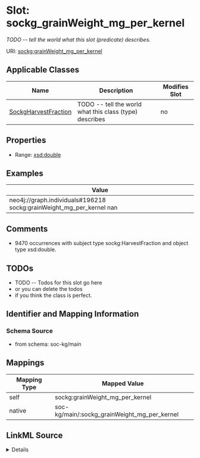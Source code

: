 

# Slot: sockg_grainWeight_mg_per_kernel


_TODO -- tell the world what this slot (predicate) describes._





URI: [sockg:grainWeight_mg_per_kernel](http://www.semanticweb.org/sockg/ontologies/2024/0/soil-carbon-ontology/grainWeight_mg_per_kernel)



<!-- no inheritance hierarchy -->





## Applicable Classes

| Name | Description | Modifies Slot |
| --- | --- | --- |
| [SockgHarvestFraction](../classes/SockgHarvestFraction.md) | TODO -- tell the world what this class (type) describes |  no  |







## Properties

* Range: [xsd:double](http://www.w3.org/2001/XMLSchema#double)






## Examples

| Value |
| --- |
| neo4j://graph.individuals#196218 sockg:grainWeight_mg_per_kernel nan |

## Comments

* 9470 occurrences with subject type sockg:HarvestFraction and object type xsd:double.

## TODOs

* TODO -- Todos for this slot go here
* or you can delete the todos
* if you think the class is perfect.

## Identifier and Mapping Information







### Schema Source


* from schema: soc-kg/main




## Mappings

| Mapping Type | Mapped Value |
| ---  | ---  |
| self | sockg:grainWeight_mg_per_kernel |
| native | soc-kg/main/:sockg_grainWeight_mg_per_kernel |




## LinkML Source

<details>
```yaml
name: sockg_grainWeight_mg_per_kernel
description: TODO -- tell the world what this slot (predicate) describes.
todos:
- TODO -- Todos for this slot go here
- or you can delete the todos
- if you think the class is perfect.
comments:
- 9470 occurrences with subject type sockg:HarvestFraction and object type xsd:double.
examples:
- value: neo4j://graph.individuals#196218 sockg:grainWeight_mg_per_kernel nan
from_schema: soc-kg/main
rank: 1000
slot_uri: sockg:grainWeight_mg_per_kernel
alias: sockg_grainWeight_mg_per_kernel
domain_of:
- sockg_HarvestFraction
range: double

```
</details>